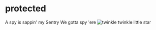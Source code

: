 # protected
A spy is sappin' my Sentry
We gotta spy 'ere
![twinkle twinkle little star](https://bhavanajagat.files.wordpress.com/2015/07/twinkle-twinkle-little-star-breakthrough-life.jpg)
